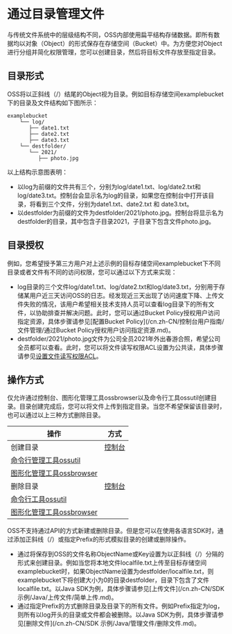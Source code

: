 # 通过目录管理文件

与传统文件系统中的层级结构不同，OSS内部使用扁平结构存储数据。即所有数据均以对象（Object）的形式保存在存储空间（Bucket）中。为方便您对Object进行分组并简化权限管理，您可以创建目录，然后将目标文件存放至指定目录。

## 目录形式

OSS将以正斜线（/）结尾的Object视为目录。例如目标存储空间examplebucket下的目录及文件结构如下图所示：

```
examplebucket
    └── log/
       ├── date1.txt
       ├── date2.txt
       ├── date3.txt
    └── destfolder/
       └── 2021/
          ├── photo.jpg
```

以上结构示意图表明：

-   以log为前缀的文件共有三个，分别为log/date1.txt、log/date2.txt和log/date3.txt。控制台会显示名为log的目录，如果您在控制台中打开该目录，将看到三个文件，分别为date1.txt、date2.txt 和 date3.txt。
-   以destfolder为前缀的文件为destfolder/2021/photo.jpg。控制台将显示名为destfolder的目录，其中包含子目录2021，子目录下包含文件photo.jpg。

## 目录授权

例如，您希望授予第三方用户对上述示例的目标存储空间examplebucket下不同目录或者文件有不同的访问权限，您可以通过以下方式来实现：

-   log目录的三个文件log/date1.txt、log/date2.txt和log/date3.txt，分别用于存储某用户近三天访问OSS的日志。经发现近三天出现了访问速度下降、上传文件失败的情况，该用户希望相关技术支持人员可以查看log目录下的所有文件，以协助排查并解决问题。此时，您可以通过Bucket Policy授权用户访问指定资源，具体步骤请参见[配置Bucket Policy](/cn.zh-CN/控制台用户指南/文件管理/通过Bucket Policy授权用户访问指定资源.md)。
-   destfolder/2021/photo.jpg文件为公司全员2021年外出春游合照，希望公司全员都可以查看。此时，您可以将文件读写权限ACL设置为公共读，具体步骤请参见[设置文件读写权限ACL](/cn.zh-CN/控制台用户指南/文件管理/设置文件读写权限ACL.md)。

## 操作方式

仅允许通过控制台、图形化管理工具ossbrowser以及命令行工具ossutil创建目录。目录创建完成后，您可以将文件上传到指定目录。当您不希望保留该目录时，也可以通过以上三种方式删除目录。

|操作|方式|
|--|--|
|创建目录|[控制台](/cn.zh-CN/控制台用户指南/文件管理/创建目录.md)|
|[命令行管理工具ossutil](/cn.zh-CN/常用工具/命令行工具ossutil/常用命令/mkdir（创建目录）.md)|
|[图形化管理工具ossbrowser](/cn.zh-CN/常用工具/图形化管理工具ossbrowser/快速使用ossbrowser.md)|
|删除目录|[控制台](/cn.zh-CN/控制台用户指南/文件管理/删除目录.md)|
|[命令行工具ossutil](/cn.zh-CN/常用工具/命令行工具ossutil/常用命令/rm（删除）.md)|
|[图形化管理工具ossbrowser](/cn.zh-CN/常用工具/图形化管理工具ossbrowser/快速使用ossbrowser.md)|

OSS不支持通过API的方式新建或删除目录。但是您可以在使用各语言SDK时，通过添加正斜线（/）或指定Prefix的形式模拟目录的创建或删除操作。

-   通过将保存到OSS的文件名称ObjectName或Key设置为以正斜线（/）分隔的形式来创建目录。例如当您将本地文件localfile.txt上传至目标存储空间examplebucket时，如果ObjectName设置为destfolder/localfile.txt，则examplebucket下将创建大小为0的目录destfolder，目录下包含了文件localfile.txt。以Java SDK为例，具体步骤请参见[上传文件](/cn.zh-CN/SDK 示例/Java/上传文件/简单上传.md)。
-   通过指定Prefix的方式删除目录及目录下的所有文件。例如Prefix指定为log，则所有以log开头的目录或文件都会被删除。以Java SDK为例，具体步骤请参见[删除文件](/cn.zh-CN/SDK 示例/Java/管理文件/删除文件.md)。

